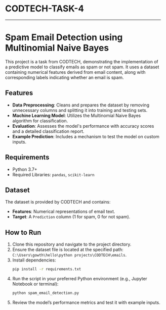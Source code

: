 # CODTECH-TASK-4


---

# Spam Email Detection using Multinomial Naive Bayes

This project is a task from CODTECH, demonstrating the implementation of a predictive model to classify emails as spam or not spam. It uses a dataset containing numerical features derived from email content, along with corresponding labels indicating whether an email is spam.

## Features

- **Data Preprocessing**: Cleans and prepares the dataset by removing unnecessary columns and splitting it into training and testing sets.
- **Machine Learning Model**: Utilizes the Multinomial Naive Bayes algorithm for classification.
- **Evaluation**: Assesses the model's performance with accuracy scores and a detailed classification report.
- **Example Prediction**: Includes a mechanism to test the model on custom inputs.

## Requirements

- Python 3.7+
- Required Libraries: `pandas`, `scikit-learn`

## Dataset

The dataset is provided by CODTECH and contains:
- **Features**: Numerical representations of email text.
- **Target**: A `Prediction` column (1 for spam, 0 for not spam).

## How to Run

1. Clone this repository and navigate to the project directory.
2. Ensure the dataset file is located at the specified path: `C:\Users\gowth\hello\python projects\CODTECH\emails`.
3. Install dependencies:
   ```bash
   pip install -r requirements.txt
   ```
4. Run the script in your preferred Python environment (e.g., Jupyter Notebook or terminal):
   ```bash
   python spam_email_detection.py
   ```
5. Review the model’s performance metrics and test it with example inputs.
